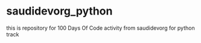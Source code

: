 # saudidevorg_python
 this is repository for 100 Days Of Code activity from saudidevorg for python track
